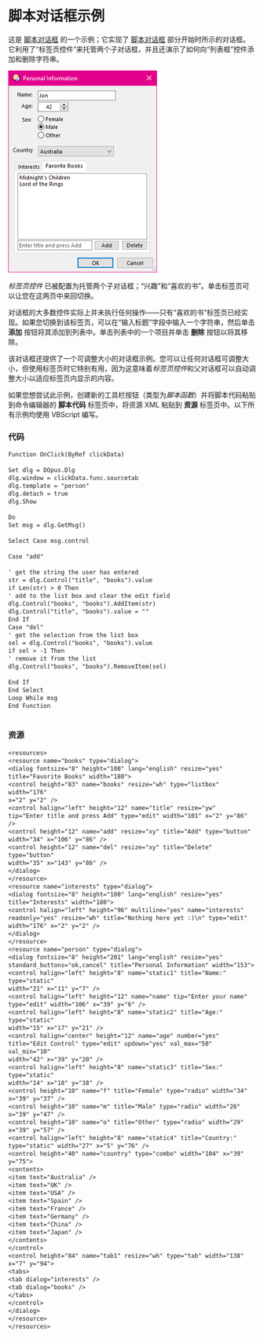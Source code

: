 # 脚本对话框示例

这是 [脚本对话框](../script_dialogs/README.zh.md) 的一个示例；它实现了 [脚本对话框](../script_dialogs/README.zh.md) 部分开始时所示的对话框。它利用了“标签页控件”来托管两个子对话框，并且还演示了如何向“列表框”控件添加和删除字符串。

![](/Manual/images/media/image057.png)

*标签页控件* 已被配置为托管两个子对话框；“兴趣”和“喜欢的书”。单击标签页可以让您在这两页中来回切换。

对话框的大多数控件实际上并未执行任何操作——只有“喜欢的书”标签页已经实现。如果您切换到该标签页，可以在“输入标题”字段中输入一个字符串，然后单击 **添加** 按钮将其添加到列表中。单击列表中的一个项目并单击 **删除** 按钮以将其移除。

该对话框还提供了一个可调整大小的对话框示例。您可以让任何对话框可调整大小，但使用标签页时它特别有用，因为这意味着*标签页控件*和父对话框可以自动调整大小以适应标签页内显示的内容。

如果您想尝试此示例，创建新的工具栏按钮（类型为*脚本函数*）并将脚本代码粘贴到命令编辑器的 **脚本代码** 标签页中，将资源 XML 粘贴到 **资源** 标签页中。以下所有示例均使用 VBScript 编写。

### 代码

    Function OnClick(ByRef clickData)

    Set dlg = DOpus.Dlg
    dlg.window = clickData.func.sourcetab
    dlg.template = "person"
    dlg.detach = true
    dlg.Show

    Do
    Set msg = dlg.GetMsg()

    Select Case msg.control

    Case "add"

    ' get the string the user has entered
    str = dlg.Control("title", "books").value
    if Len(str) > 0 Then
    ' add to the list box and clear the edit field
    dlg.Control("books", "books").AddItem(str)
    dlg.Control("title", "books").value = "" 
    End If 
    Case "del"
    ' get the selection from the list box
    sel = dlg.Control("books", "books").value
    if sel > -1 Then 
    ' remove it from the list
    dlg.Control("books", "books").RemoveItem(sel)

    End If 
    End Select 
    Loop While msg 
    End Function
     

### 资源

    <resources>
    <resource name="books" type="dialog">
    <dialog fontsize="8" height="100" lang="english" resize="yes"
    title="Favorite Books" width="180">
    <control height="83" name="books" resize="wh" type="listbox" width="176"
    x="2" y="2" />
    <control halign="left" height="12" name="title" resize="yw"
    tip="Enter title and press Add" type="edit" width="101" x="2" y="86" />
    <control height="12" name="add" resize="xy" title="Add" type="button"
    width="34" x="106" y="86" />
    <control height="12" name="del" resize="xy" title="Delete" type="button"
    width="35" x="143" y="86" />
    </dialog>
    </resource>
    <resource name="interests" type="dialog">
    <dialog fontsize="8" height="100" lang="english" resize="yes"
    title="Interests" width="180">
    <control halign="left" height="96" multiline="yes" name="interests"
    readonly="yes" resize="wh" title="Nothing here yet :)\n" type="edit"
    width="176" x="2" y="2" />
    </dialog>
    </resource>
    <resource name="person" type="dialog">
    <dialog fontsize="8" height="201" lang="english" resize="yes"
    standard_buttons="ok,cancel" title="Personal Information" width="153">
    <control halign="left" height="8" name="static1" title="Name:" type="static"
    width="21" x="11" y="7" />
    <control halign="left" height="12" name="name" tip="Enter your name"
    type="edit" width="106" x="39" y="6" />
    <control halign="left" height="8" name="static2" title="Age:" type="static"
    width="15" x="17" y="21" />
    <control halign="center" height="12" name="age" number="yes"
    title="Edit Control" type="edit" updown="yes" val_max="50" val_min="10"
    width="42" x="39" y="20" />
    <control halign="left" height="8" name="static3" title="Sex:" type="static"
    width="14" x="18" y="38" />
    <control height="10" name="f" title="Female" type="radio" width="34"
    x="39" y="37" />
    <control height="10" name="m" title="Male" type="radio" width="26"
    x="39" y="47" />
    <control height="10" name="o" title="Other" type="radio" width="29"
    x="39" y="57" />
    <control halign="left" height="8" name="static4" title="Country:"
    type="static" width="27" x="5" y="76" />
    <control height="40" name="country" type="combo" width="104" x="39" y="75">
    <contents>
    <item text="Australia" />
    <item text="UK" />
    <item text="USA" />
    <item text="Spain" />
    <item text="France" />
    <item text="Germany" />
    <item text="China" />
    <item text="Japan" />
    </contents>
    </control>
    <control height="84" name="tab1" resize="wh" type="tab" width="138"
    x="7" y="94">
    <tabs>
    <tab dialog="interests" />
    <tab dialog="books" />
    </tabs>
    </control>
    </dialog>
    </resource>
    </resources>
